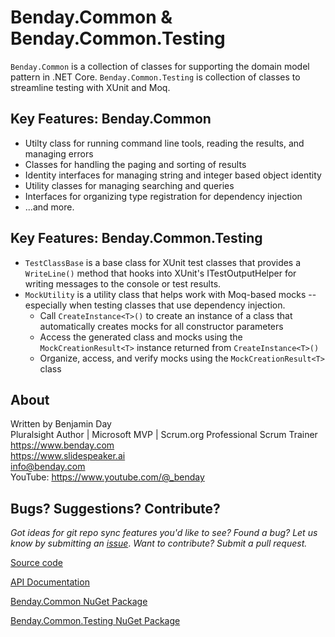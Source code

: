 # Benday.Common &amp; Benday.Common.Testing

`Benday.Common` is a collection of classes for supporting the domain model pattern in .NET Core.
`Benday.Common.Testing` is collection of classes to streamline testing with XUnit and Moq.

## Key Features: Benday.Common

* Utilty class for running command line tools, reading the results, and managing errors
* Classes for handling the paging and sorting of results
* Identity interfaces for managing string and integer based object identity
* Utility classes for managing searching and queries
* Interfaces for organizing type registration for dependency injection
* ...and more.

## Key Features: Benday.Common.Testing

* `TestClassBase` is a base class for XUnit test classes that provides a `WriteLine()` method that hooks into XUnit's 
ITestOutputHelper for writing messages to the console or test results.
* `MockUtility` is a utility class that helps work with Moq-based mocks -- especially when 
testing classes that use dependency injection.
    * Call `CreateInstance<T>()` to create an instance of a class that automatically creates mocks for all constructor parameters
    * Access the generated class and mocks using the `MockCreationResult<T>` instance returned from `CreateInstance<T>()`
    * Organize, access, and verify mocks using the `MockCreationResult<T>` class

## About

Written by Benjamin Day  
Pluralsight Author | Microsoft MVP | Scrum.org Professional Scrum Trainer  
https://www.benday.com  
https://www.slidespeaker.ai  
info@benday.com  
YouTube: https://www.youtube.com/@_benday  

## Bugs? Suggestions? Contribute?

*Got ideas for git repo sync features you'd like to see? Found a bug? 
Let us know by submitting an [issue](https://github.com/benday-inc/Benday.Common/issues)*. *Want to contribute? Submit a pull request.*

[Source code](https://github.com/benday-inc/Benday.Common)

[API Documentation](https://benday-inc.github.io/Benday.Common/api/Benday.Common.html)

[Benday.Common NuGet Package](https://www.nuget.org/packages/Benday.Common/)

[Benday.Common.Testing NuGet Package](https://www.nuget.org/packages/Benday.Common.Testing/)

